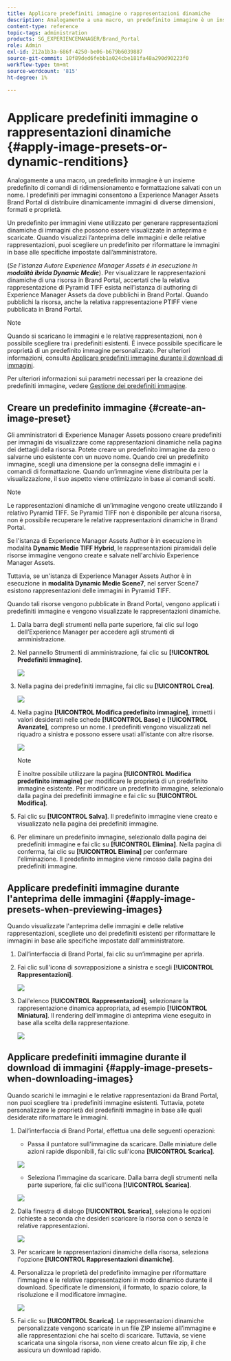 ```yaml
---
title: Applicare predefiniti immagine o rappresentazioni dinamiche
description: Analogamente a una macro, un predefinito immagine è un insieme predefinito di comandi di ridimensionamento e formattazione salvati con un nome. I predefiniti per immagini consentono a Experience Manager Assets Brand Portal di distribuire dinamicamente immagini di diverse dimensioni, formati e proprietà.
content-type: reference
topic-tags: administration
products: SG_EXPERIENCEMANAGER/Brand_Portal
role: Admin
exl-id: 212a1b3a-686f-4250-be06-b679b6039887
source-git-commit: 10f89ded6febb1a024cbe181fa48a290d90223f0
workflow-type: tm+mt
source-wordcount: '815'
ht-degree: 1%

---
```


# Applicare predefiniti immagine o rappresentazioni dinamiche {#apply-image-presets-or-dynamic-renditions}

Analogamente a una macro, un predefinito immagine è un insieme predefinito di comandi di ridimensionamento e formattazione salvati con un nome. I predefiniti per immagini consentono a Experience Manager Assets Brand Portal di distribuire dinamicamente immagini di diverse dimensioni, formati e proprietà.

Un predefinito per immagini viene utilizzato per generare rappresentazioni dinamiche di immagini che possono essere visualizzate in anteprima e scaricate. Quando visualizzi l’anteprima delle immagini e delle relative rappresentazioni, puoi scegliere un predefinito per riformattare le immagini in base alle specifiche impostate dall’amministratore.

(*Se l&#39;istanza Autore Experience Manager Assets è in esecuzione in **modalità ibrida Dynamic Medie***). Per visualizzare le rappresentazioni dinamiche di una risorsa in Brand Portal, accertati che la relativa rappresentazione di Pyramid TIFF esista nell’istanza di authoring di Experience Manager Assets da dove pubblichi in Brand Portal. Quando pubblichi la risorsa, anche la relativa rappresentazione PTIFF viene pubblicata in Brand Portal.

>[!NOTE]
>
>Quando si scaricano le immagini e le relative rappresentazioni, non è possibile scegliere tra i predefiniti esistenti. È invece possibile specificare le proprietà di un predefinito immagine personalizzato. Per ulteriori informazioni, consulta [Applicare predefiniti immagine durante il download di immagini](../using/brand-portal-image-presets.md#main-pars-text-1403412644).


Per ulteriori informazioni sui parametri necessari per la creazione dei predefiniti immagine, vedere [Gestione dei predefiniti immagine](../using/brand-portal-image-presets.md).

## Creare un predefinito immagine {#create-an-image-preset}

Gli amministratori di Experience Manager Assets possono creare predefiniti per immagini da visualizzare come rappresentazioni dinamiche nella pagina dei dettagli della risorsa. Potete creare un predefinito immagine da zero o salvarne uno esistente con un nuovo nome. Quando crei un predefinito immagine, scegli una dimensione per la consegna delle immagini e i comandi di formattazione. Quando un’immagine viene distribuita per la visualizzazione, il suo aspetto viene ottimizzato in base ai comandi scelti.

>[!NOTE]
>
>Le rappresentazioni dinamiche di un’immagine vengono create utilizzando il relativo Pyramid TIFF. Se Pyramid TIFF non è disponibile per alcuna risorsa, non è possibile recuperare le relative rappresentazioni dinamiche in Brand Portal.
>
>Se l&#39;istanza di Experience Manager Assets Author è in esecuzione in modalità **Dynamic Medie TIFF Hybrid**, le rappresentazioni piramidali delle risorse immagine vengono create e salvate nell&#39;archivio Experience Manager Assets.
>
>Tuttavia, se un&#39;istanza di Experience Manager Assets Author è in esecuzione in **modalità Dynamic Medie Scene7**, nel server Scene7 esistono rappresentazioni delle immagini in Pyramid TIFF.
>
>Quando tali risorse vengono pubblicate in Brand Portal, vengono applicati i predefiniti immagine e vengono visualizzate le rappresentazioni dinamiche.


1. Dalla barra degli strumenti nella parte superiore, fai clic sul logo dell’Experience Manager per accedere agli strumenti di amministrazione.

1. Nel pannello Strumenti di amministrazione, fai clic su **[!UICONTROL Predefiniti immagine]**.

   ![](assets/admin-tools-panel-4.png)

1. Nella pagina dei predefiniti immagine, fai clic su **[!UICONTROL Crea]**.

   ![](assets/image_preset_homepage.png)

1. Nella pagina **[!UICONTROL Modifica predefinito immagine]**, immetti i valori desiderati nelle schede **[!UICONTROL Base]** e **[!UICONTROL Avanzate]**, compreso un nome. I predefiniti vengono visualizzati nel riquadro a sinistra e possono essere usati all’istante con altre risorse.

   ![](assets/image_preset_create.png)

   >[!NOTE]
   >
   >È inoltre possibile utilizzare la pagina **[!UICONTROL Modifica predefinito immagine]** per modificare le proprietà di un predefinito immagine esistente. Per modificare un predefinito immagine, selezionalo dalla pagina dei predefiniti immagine e fai clic su **[!UICONTROL Modifica]**.

1. Fai clic su **[!UICONTROL Salva]**. Il predefinito immagine viene creato e visualizzato nella pagina dei predefiniti immagine.
1. Per eliminare un predefinito immagine, selezionalo dalla pagina dei predefiniti immagine e fai clic su **[!UICONTROL Elimina]**. Nella pagina di conferma, fai clic su **[!UICONTROL Elimina]** per confermare l&#39;eliminazione. Il predefinito immagine viene rimosso dalla pagina dei predefiniti immagine.

## Applicare predefiniti immagine durante l&#39;anteprima delle immagini {#apply-image-presets-when-previewing-images}

Quando visualizzate l&#39;anteprima delle immagini e delle relative rappresentazioni, scegliete uno dei predefiniti esistenti per riformattare le immagini in base alle specifiche impostate dall&#39;amministratore.

1. Dall’interfaccia di Brand Portal, fai clic su un’immagine per aprirla.
1. Fai clic sull&#39;icona di sovrapposizione a sinistra e scegli **[!UICONTROL Rappresentazioni]**.

   ![](assets/image-preset-previewrenditions.png)

1. Dall&#39;elenco **[!UICONTROL Rappresentazioni]**, selezionare la rappresentazione dinamica appropriata, ad esempio **[!UICONTROL Miniatura]**. Il rendering dell’immagine di anteprima viene eseguito in base alla scelta della rappresentazione.

   ![](assets/image-preset-previewrenditionthumbnail.png)

## Applicare predefiniti immagine durante il download di immagini {#apply-image-presets-when-downloading-images}

Quando scarichi le immagini e le relative rappresentazioni da Brand Portal, non puoi scegliere tra i predefiniti immagine esistenti. Tuttavia, potete personalizzare le proprietà dei predefiniti immagine in base alle quali desiderate riformattare le immagini.

1. Dall’interfaccia di Brand Portal, effettua una delle seguenti operazioni:

   * Passa il puntatore sull&#39;immagine da scaricare. Dalle miniature delle azioni rapide disponibili, fai clic sull&#39;icona **[!UICONTROL Scarica]**.

   ![](assets/downloadsingleasset.png)

   * Seleziona l’immagine da scaricare. Dalla barra degli strumenti nella parte superiore, fai clic sull&#39;icona **[!UICONTROL Scarica]**.

   ![](assets/downloadassets.png)

1. Dalla finestra di dialogo **[!UICONTROL Scarica]**, seleziona le opzioni richieste a seconda che desideri scaricare la risorsa con o senza le relative rappresentazioni.

   ![](assets/donload-assets-dialog.png)

1. Per scaricare le rappresentazioni dinamiche della risorsa, seleziona l&#39;opzione **[!UICONTROL Rappresentazioni dinamiche]**.
1. Personalizza le proprietà del predefinito immagine per riformattare l’immagine e le relative rappresentazioni in modo dinamico durante il download. Specificate le dimensioni, il formato, lo spazio colore, la risoluzione e il modificatore immagine.

   ![](assets/dynamicrenditions.png)

1. Fai clic su **[!UICONTROL Scarica]**. Le rappresentazioni dinamiche personalizzate vengono scaricate in un file ZIP insieme all’immagine e alle rappresentazioni che hai scelto di scaricare. Tuttavia, se viene scaricata una singola risorsa, non viene creato alcun file zip, il che assicura un download rapido.
